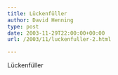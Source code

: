 ```yaml
---
title: Lückenfüller
author: David Henning
type: post
date: 2003-11-29T22:00:00+00:00
url: /2003/11/luckenfuller-2.html

---
```

Lückenfüller